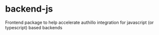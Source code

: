 # backend-js
Frontend package to help accelerate authillo integration for javascript (or typescript) based backends
